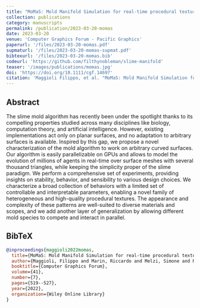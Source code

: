 ```yaml
---
title: "MoMaS: Mold Manifold Simulation for real-time procedural texturing"
collection: publications
category: manuscripts
permalink: /publication/2023-03-20-momas
date: 2023-03-20
venue: 'Computer Graphics Forum - Pacific Graphics'
paperurl: '/files/2023-03-20-momas.pdf'
supmaturl: '/files/2023-03-20-momas-supmat.pdf'
bibtexurl: '/files/2023-03-20-momas.bib'
codeurl: 'https://github.com/filthynobleman/slime-manifold'
teaser: '/images/publications/momas.jpg'
doi: 'https://doi.org/10.1111/cgf.14697'
citation: 'Maggioli Filippo, et al. "MoMaS: Mold Manifold Simulation for real‐time procedural texturing." <i>Computer Graphics Forum</i>. Vol. 41. No. 7. 2022.'
---
```


## Abstract
The slime mold algorithm has recently been under the spotlight thanks to its compelling properties studied across many disciplines like biology, computation theory, and artificial intelligence. However, existing implementations act only on planar surfaces, and no adaptation to arbitrary surfaces is available. Inspired by this gap, we propose a novel characterization of the mold algorithm to work on arbitrary curved surfaces. Our algorithm is easily parallelizable on GPUs and allows to model the evolution of millions of agents in real-time over surface meshes with several thousand triangles, while keeping the simplicity proper of the slime paradigm. We perform a comprehensive set of experiments, providing insights on stability, behavior, and sensibility to various design choices. We characterize a broad collection of behaviors with a limited set of controllable and interpretable parameters, enabling a novel family of heterogeneous and high-quality procedural textures. The appearance and complexity of these patterns are well-suited to diverse materials and scopes, and we add another layer of generalization by allowing different mold species to compete and interact in parallel.


## BibTeX
```bibtex
@inproceedings{maggioli2022momas,
  title={MoMaS: Mold Manifold Simulation for real-time procedural texturing},
  author={Maggioli, Filippo and Marin, Riccardo and Melzi, Simone and Rodol{\`a}, Emanuele},
  booktitle={Computer Graphics Forum},
  volume={41},
  number={7},
  pages={519--527},
  year={2022},
  organization={Wiley Online Library}
}
```